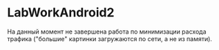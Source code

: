 # LabWorkAndroid2
На данный момент не завершена работа по минимизации расхода трафика ("большие" картинки загружаются по сети, а не из памяти).
